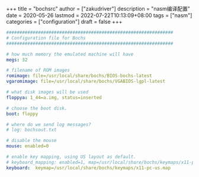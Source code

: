 +++
title = "bochsrc"
author = ["zakudriver"]
description = "nasm编译配置"
date = 2020-05-26
lastmod = 2022-07-22T10:13:09+08:00
tags = ["nasm"]
categories = ["configuration"]
draft = false
+++

```yaml
###############################################################
# Configuration file for Bochs
###############################################################

# how much memory the emulated machine will have
megs: 32

# filename of ROM images
romimage: file=/usr/local/share/bochs/BIOS-bochs-latest
vgaromimage: file=/usr/local/share/bochs/VGABIOS-lgpl-latest

# what disk images will be used
floppya: 1_44=a.img, status=inserted

# choose the boot disk.
boot: floppy

# where do we send log messages?
# log: bochsout.txt

# disable the mouse
mouse: enabled=0

# enable key mapping, using US layout as default.
# keyboard_mapping: enabled=1, map=/usr/local/share/bochs/keymaps/x11-pc-us.map
keyboard:  keymap=/usr/local/share/bochs/keymaps/x11-pc-us.map
```
